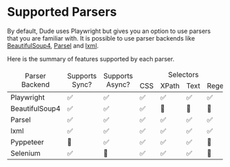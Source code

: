 # Supported Parsers

By default, Dude uses Playwright but gives you an option to use parsers that you are familiar with.
It is possible to use parser backends like [BeautifulSoup4](https://www.crummy.com/software/BeautifulSoup/bs4/doc/), [Parsel](https://github.com/scrapy/parsel) and [lxml](https://lxml.de/).

Here is the summary of features supported by each parser.

<table>
<thead>
  <tr>
    <td rowspan="2" style='text-align:center;'>Parser Backend</td>
    <td rowspan="2" style='text-align:center;'>Supports<br>Sync?</td>
    <td rowspan="2" style='text-align:center;'>Supports<br>Async?</td>
    <td colspan="4" style='text-align:center;'>Selectors</td>
    <td rowspan="2" style='text-align:center;'><a href="https://roniemartinez.github.io/dude/advanced/01_setup.html">Setup<br>Handler</a></td>
    <td rowspan="2" style='text-align:center;'><a href="https://roniemartinez.github.io/dude/advanced/02_navigate.html">Navigate<br>Handler</a></td>
  </tr>
  <tr>
    <td>CSS</td>
    <td>XPath</td>
    <td>Text</td>
    <td>Regex</td>
  </tr>
</thead>
<tbody>
  <tr>
    <td>Playwright</td>
    <td>✅</td>
    <td>✅</td>
    <td>✅</td>
    <td>✅</td>
    <td>✅</td>
    <td>✅</td>
    <td>✅</td>
    <td>✅</td>
  </tr>
  <tr>
    <td>BeautifulSoup4</td>
    <td>✅</td>
    <td>✅</td>
    <td>✅</td>
    <td>🚫</td>
    <td>🚫</td>
    <td>🚫</td>
    <td>🚫</td>
    <td>🚫</td>
  </tr>
  <tr>
    <td>Parsel</td>
    <td>✅</td>
    <td>✅</td>
    <td>✅</td>
    <td>✅</td>
    <td>✅</td>
    <td>✅</td>
    <td>🚫</td>
    <td>🚫</td>
  </tr>
  <tr>
    <td>lxml</td>
    <td>✅</td>
    <td>✅</td>
    <td>✅</td>
    <td>✅</td>
    <td>✅</td>
    <td>✅</td>
    <td>🚫</td>
    <td>🚫</td>
  </tr>
  <tr>
    <td>Pyppeteer</td>
    <td>🚫</td>
    <td>✅</td>
    <td>✅</td>
    <td>✅</td>
    <td>✅</td>
    <td>🚫</td>
    <td>✅</td>
    <td>✅</td>
  </tr>
  <tr>
    <td>Selenium</td>
    <td>✅</td>
    <td>🚫</td>
    <td>✅</td>
    <td>✅</td>
    <td>✅</td>
    <td>🚫</td>
    <td>✅</td>
    <td>✅</td>
  </tr>
</tbody>
</table>
